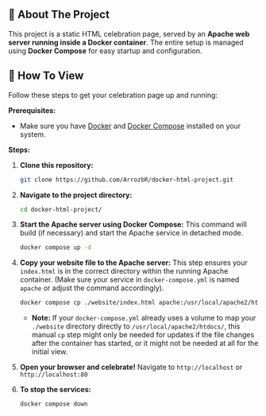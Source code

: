 ## 🌟 About The Project

This project is a static HTML celebration page, served by an **Apache web server running inside a Docker container**. The entire setup is managed using **Docker Compose** for easy startup and configuration.

## 🚀 How To View

Follow these steps to get your celebration page up and running:

**Prerequisites:**
* Make sure you have [Docker](https://docs.docker.com/get-docker/) and [Docker Compose](https://docs.docker.com/compose/install/) installed on your system.

**Steps:**

1.  **Clone this repository:**
    ```bash
    git clone https://github.com/ArrozbR/docker-html-project.git
    ```
2.  **Navigate to the project directory:**
    ```bash
    cd docker-html-project/
    ```
3.  **Start the Apache server using Docker Compose:**
    This command will build (if necessary) and start the Apache service in detached mode.
    ```bash
    docker compose up -d
    ```
4.  **Copy your website file to the Apache server:**
    This step ensures your `index.html` is in the correct directory within the running Apache container. (Make sure your service in `docker-compose.yml` is named `apache` or adjust the command accordingly).
    ```bash
    docker compose cp ./website/index.html apache:/usr/local/apache2/htdocs/index.html
    ```
    * **Note:** If your `docker-compose.yml` already uses a volume to map your `./website` directory directly to `/usr/local/apache2/htdocs/`, this manual `cp` step might only be needed for updates if the file changes after the container has started, or it might not be needed at all for the initial view.

5.  **Open your browser and celebrate!**
    Navigate to `http://localhost` or `http://localhost:80`

6.  **To stop the services:**
    ```bash
    docker compose down
    ```